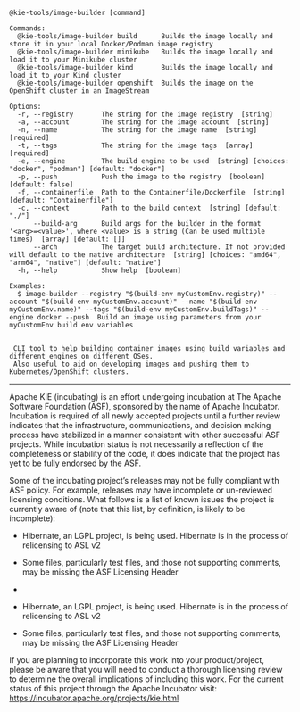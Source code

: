 ```
@kie-tools/image-builder [command]

Commands:
  @kie-tools/image-builder build      Builds the image locally and store it in your local Docker/Podman image registry
  @kie-tools/image-builder minikube   Builds the image locally and load it to your Minikube cluster
  @kie-tools/image-builder kind       Builds the image locally and load it to your Kind cluster
  @kie-tools/image-builder openshift  Builds the image on the OpenShift cluster in an ImageStream

Options:
  -r, --registry       The string for the image registry  [string]
  -a, --account        The string for the image account  [string]
  -n, --name           The string for the image name  [string] [required]
  -t, --tags           The string for the image tags  [array] [required]
  -e, --engine         The build engine to be used  [string] [choices: "docker", "podman"] [default: "docker"]
  -p, --push           Push the image to the registry  [boolean] [default: false]
  -f, --containerfile  Path to the Containerfile/Dockerfile  [string] [default: "Containerfile"]
  -c, --context        Path to the build context  [string] [default: "./"]
      --build-arg      Build args for the builder in the format '<arg>=<value>', where <value> is a string (Can be used multiple times)  [array] [default: []]
      --arch           The target build architecture. If not provided will default to the native architecture  [string] [choices: "amd64", "arm64", "native"] [default: "native"]
  -h, --help           Show help  [boolean]

Examples:
  $ image-builder --registry "$(build-env myCustomEnv.registry)" --account "$(build-env myCustomEnv.account)" --name "$(build-env myCustomEnv.name)" --tags "$(build-env myCustomEnv.buildTags)" --engine docker --push  Build an image using parameters from your myCustomEnv build env variables


 CLI tool to help building container images using build variables and different engines on different OSes.
 Also useful to aid on developing images and pushing them to Kubernetes/OpenShift clusters.
```

---

Apache KIE (incubating) is an effort undergoing incubation at The Apache Software
Foundation (ASF), sponsored by the name of Apache Incubator. Incubation is
required of all newly accepted projects until a further review indicates that
the infrastructure, communications, and decision making process have stabilized
in a manner consistent with other successful ASF projects. While incubation
status is not necessarily a reflection of the completeness or stability of the
code, it does indicate that the project has yet to be fully endorsed by the ASF.

Some of the incubating project’s releases may not be fully compliant with ASF
policy. For example, releases may have incomplete or un-reviewed licensing
conditions. What follows is a list of known issues the project is currently
aware of (note that this list, by definition, is likely to be incomplete):

- Hibernate, an LGPL project, is being used. Hibernate is in the process of relicensing to ASL v2
- Some files, particularly test files, and those not supporting comments, may be missing the ASF Licensing Header
-

- Hibernate, an LGPL project, is being used. Hibernate is in the process of
  relicensing to ASL v2
- Some files, particularly test files, and those not supporting comments, may
  be missing the ASF Licensing Header

If you are planning to incorporate this work into your product/project, please
be aware that you will need to conduct a thorough licensing review to determine
the overall implications of including this work. For the current status of this
project through the Apache Incubator visit:
https://incubator.apache.org/projects/kie.html
